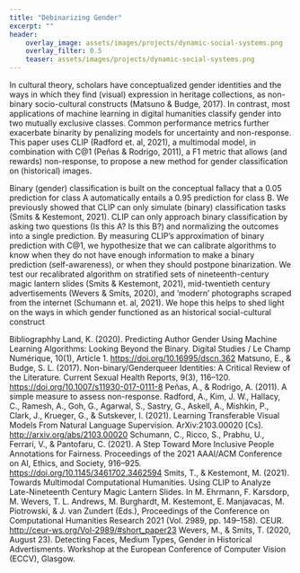 ```yaml
---
title: "Debinarizing Gender"
excerpt: ""
header:
    overlay_image: assets/images/projects/dynamic-social-systems.png
    overlay_filter: 0.5 
    teaser: assets/images/projects/dynamic-social-systems.png
---
```


In cultural theory, scholars have conceptualized gender identities and the ways in which they find (visual) expression in heritage collections, as non-binary socio-cultural constructs (Matsuno & Budge, 2017). In contrast, most applications of machine learning in digital humanities classify gender into two mutually exclusive classes. Common performance metrics further exacerbate binarity by penalizing models for uncertainty and non-response. This paper uses CLIP (Radford et. al, 2021), a multimodal model, in combination with C@1 (Peñas & Rodrigo, 2011), a F1 metric that allows (and rewards) non-response, to propose a new method for gender classification on (historical) images.

Binary (gender) classification is built on the conceptual fallacy that a 0.05 prediction for class A automatically entails a 0.95 prediction for class B. We previously showed that CLIP can only simulate (binary) classification tasks (Smits & Kestemont, 2021). CLIP can only approach binary classification by asking two questions (Is this A? Is this B?) and normalizing the outcomes into a single prediction. By measuring CLIP’s approximation of binary prediction with C@1, we hypothesize that we can calibrate algorithms to know when they do not have enough information to make a binary prediction (self-awareness), or when they should postpone binarization. We test our recalibrated algorithm  on stratified sets of nineteenth-century magic lantern slides (Smits & Kestemont, 2021), mid-twentieth century advertisements (Wevers & Smits, 2020), and ‘modern’ photographs scraped from the internet (Schumann et. al, 2021). We hope this helps to shed light on the ways in which gender functioned as an historical social-cultural construct

Bibliographhy
Land, K. (2020). Predicting Author Gender Using Machine Learning Algorithms: Looking Beyond the Binary. Digital Studies / Le Champ Numérique, 10(1), Article 1. https://doi.org/10.16995/dscn.362
Matsuno, E., & Budge, S. L. (2017). Non-binary/Genderqueer Identities: A Critical Review of the Literature. Current Sexual Health Reports, 9(3), 116–120. https://doi.org/10.1007/s11930-017-0111-8
Peñas, A., & Rodrigo, A. (2011). A simple measure to assess non-response.
Radford, A., Kim, J. W., Hallacy, C., Ramesh, A., Goh, G., Agarwal, S., Sastry, G., Askell, A., Mishkin, P., Clark, J., Krueger, G., & Sutskever, I. (2021). Learning Transferable Visual Models From Natural Language Supervision. ArXiv:2103.00020 [Cs]. http://arxiv.org/abs/2103.00020
Schumann, C., Ricco, S., Prabhu, U., Ferrari, V., & Pantofaru, C. (2021). A Step Toward More Inclusive People Annotations for Fairness. Proceedings of the 2021 AAAI/ACM Conference on AI, Ethics, and Society, 916–925. https://doi.org/10.1145/3461702.3462594
Smits, T., & Kestemont, M. (2021). Towards Multimodal Computational Humanities. Using CLIP to Analyze Late-Nineteenth Century Magic Lantern Slides. In M. Ehrmann, F. Karsdorp, M. Wevers, T. L. Andrews, M. Burghardt, M. Kestemont, E. Manjavacas, M. Piotrowski, & J. van Zundert (Eds.), Proceedings of the Conference on Computational Humanities   Research 2021 (Vol. 2989, pp. 149–158). CEUR. http://ceur-ws.org/Vol-2989/#short_paper23
Wevers, M., & Smits, T. (2020, August 23). Detecting Faces, Medium Types, Gender in Historical Advertisments. Workshop at the European Conference of Computer Vision (ECCV), Glasgow.

